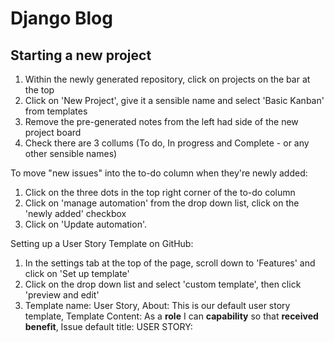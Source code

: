 # Django Blog

## Starting a new project
1. Within the newly generated repository, click on projects on the bar at the top
2. Click on 'New Project', give it a sensible name and select 'Basic Kanban' from templates
3. Remove the pre-generated notes from the left had side of the new project board
4. Check there are 3 collums (To do, In progress and Complete - or any other sensible names)

To move "new issues" into  the to-do column when they're newly added:
1. Click on the three dots in the top right corner of the to-do column
2. Click on 'manage automation' from the drop down list, click on the 'newly added' checkbox
3. Click on 'Update automation'.

Setting up a User Story Template on GitHub:
1. In the settings tab at the top of the page, scroll down to 'Features' and click on 'Set up template'
2. Click on the drop down list and select 'custom template', then click 'preview and edit'
3. Template name: User Story, About: This is our default user story template, Template Content: As a **role** I can **capability** so that **received benefit**, Issue default title: USER STORY: <title>
4. Click on the 'X' in the top right corner of this field, and then click on 'Propose Changes'
5. Write a suitable commit message such as 'Add a new user story temple' and commit the changes

To use the new template:
1. Click on 'Issues' at the top of the page and select 'New Issue', then click 'get started' on the template you just created
2. Add user stories to the template:
    <ol>
        <li>View post list: As a Site User I can view a list of posts so that I can select one to read</li>
        <li>Open a post: As a Site User I can click on a post so that I can read the full text</li>
        <li>View likes: As a Site User / Admin I can view the number of likes on each post so that I can see which is the most popular or viral</li>
        <li>View comments: As a Site User / Admin I can view comments on an individual post so that I can read the conversation</li>
        <li>Account registration: As a Site User I can register an account so that I can comment and like</li>
        <li>Comment on a post: As a Site User I can leave comments on a post so that I can be involved in the conversation</li>
        <li>Like / Unlike: As a Site User I can like or unlike a post so that I can interact with the content</li>
        <li>Manage posts: As a Site Admin I can create, read, update and delete posts so that I can manage my blog content</li>
        <li>Create drafts: As a Site Admin I can create draft posts so that I can finish writing the content later</li>
        <li>Approve comments: As a Site Admin I can approve or disapprove comments so that I can filter out objectionable comments</li>
    </ol>
3. When the title and main body have been filled, click on 'Projects' on the right hand side and select the prjoct to link the issue to.

## New Project Checklist
1. Install Django and the supporting libraries
2. Create a new blank django project and app
3. Set our project to use PostgreSQL and Clouinary
4. Deploy our new empty projct to Heroku

### Install Django and the supporting libraries
> pip3 install django gunicorn<br>
> pip3 install dj_database_url psycopg2<br>
> pip3 install dj3-cloudinary-storage<br>
> pip3 freeze --local > requirements.txt<br>

### Create a new blank django project and app
> django-admin startproject {project_name} .<br>
> python3 manage.py startapp blog

Now we need to add the newly created 'blog' app to the list of installed apps in settings.py
1. Navigate to settings.py
2. At the end of the INSTALLED_APPS list, add "'blog',"
3. Make migrations:
> python3 manage.py migrate


### Set up project to use PostgreSQL and Clouinary

<strong>NOTE: If you get the error below during the steps to deployment:</strong>
django.db.utils.OperationalError: FATAL: role "somerandomletters" does not exist<br>
Run the following command in the terminal to fix it: "unset PGHOSTADDR"

<strong>PostgreSQL</strong>

1. Create a new app on Heroku
2. In the resources tab, search for Postgres in the add-ons box
3. Click on the settings tab and reveal config vars, copy the value of DATABASE_URL
4. At the same level as requirements.txt create a file called 'env.py'
5. Within the env.py, import os, and set up the DATABASE_URL and SECRET_KEY variables to match those in Heroku (generate a secret key from https://miniwebtool.com/django-secret-key-generator/)
6. In settings.py, import os, import dj_database_url, and set an if statement to retrieve the env.py file 
7. Remove the string in the SECRET_KEY variable and replace with os.environ.get('SECRET_KEY')
8. Comment out the DATABASES section in settings.py
9. Make mirgrations: python3 manage.py migrate

<strong>Cloudinary</strong>

1. Log in/Sign up to cloudinary and navigate to the dashboard
2. Copy the API Environment Variable key to the clipbaord
3. Make a new environ in env.py and copy in the URL (removing "CLOUDINARY_URL =" from the beginning)
4. Paste the URL into the Heroku config vars as well
5. In the Heroku config vars add: DISABLE_COLLECTSTATIC and set the value to '1'
6. In the INSTALLED_APPS section above the static files string, add "cloudinary_storage" and above blog, add "cloudinary"
7. Towards the bottom of settings.py in the static files section, add the following:
    <ol>
        <li>STATICFILES_STORAGE = 'cloudinary_storage.storage.StaticHashedCloudinaryStorage'</li>
        <li>STATICFILES_DIRS = [os.path.join(BASE_DIR, 'static')]</li>
        <li>STATIC_ROOT = os.path.join(BASE_DIR, 'staticfiles')</li>
        <li>MEDIA_URL = '/media/'</li>
        <li>DEFAULT_FILE_STORAGE = 'cloudinary_storage.storage.MediaCloudinaryStorage'</li>
    </ol>
8. In the buildpaths section of settings.py add: TEMPLATES_DIR = os.path.join(BASE_DIR, 'templates')
9. In the templates section of settings.py for the DIRS key, add the following value: [TEMPLATES_DIR]
10. Add the heroku app into the ALLOWED_HOSTS section: {app_name}.herokuapp.com and add localhost so we can run it locally
11. Create the following directories/folders in the top level (same as requirements.txt): media, static, templates
12. Add a Procfile in the top level of the repository and add the following: web: gunicorn {project_name}.wsgi
13. Deploy via heroku dashboard or via CLI

## Creating our database entity-relationship-diagrams

<img src="readmeimages/posts.png"><br>
<img src="readmeimages/comment.png">

## Creating our database models

1. In models.py, from django.contrib.auth.models import User, from cloudinary.models import CloudinaryField
2. Create the classes needed to fulful all criteria of the ERDs (see models.py for code)
3. python3 manage.py makemigrations
4. python3 manage.py migrate


## Building the admin site

> python3 manage.py createsuperuser
> python3 manage.py runserver

At the end of the URL in the web-browser type /admin and log in using the credentials created

1. Open the admin.py file and at the top, from .models import Post
2. Underneath the imports: @admin.register(Post)

> pip3 install django-summernote
UPDATE THE REQUIREMENTS.TXT FILE: pip3 freeze --local > requirements.txt

Update the INSTALLED_APPS in settings.py with 'django_summernote'

In urls.py update the django.url import with ', include'
In admin.py, from django_summernote.admin import SummernoteModelAdmin

See admin.py for code
Add class for comment control in admin panel

In the project panel on GitHub, move manage posts, approve comments and create drafts into the 'done collumn'.


## View Creation Checklist

In the project panel on GitHub, move view likes, site pagination and view post list into the 'In progress collumn'.

1. Open up views.py
2. from django.views import generic

See views.py for code for class 
Create templates from https://github.com/Code-Institute-Solutions/django-blog-starter-files
Copy over style.css also. 


## Creating our first view

Create a file in the blog directory called 'urls.py'(blog dir)
(see this file for code)
Update the urlpatterns in urls.py(DeannaCarina dir)


## The Post Detail view

1. In views.py update the django.views import with 'View' and django.shortcuts with 'get_object_or_404'
2. Add the PostDetail class to the file (see code there)
3. Put necessary placeholders into the post_detail.html file to be able to view content (see there for code)
4. In urls.py(blog dir), add the new urlpattern 'path('<slug:slug>/', views.PostDetail.as_view(), name='post_detail'),'
5. Add the post detail URL into our index.html file,  
6. In post_detail.html, add all necessary placeholders to populate the page (see there for code)


## Authorisation

1. pip3 install django-allauth
2. pip3 freeze --local > requirements.txt
3. In urls.py (DeannaCarina dir) in the urlpatterns list add: path('accounts/', include('allauth.urls')),
4. In settings.py add: 'django.contrib.sites', 'allauth', 'allauth.account' and 'allauth.socialaccount' to installed apps
5. Below the INSTALLED_APPS variable, add a 'SITE_ID' variable with value of 1.
6. Below the SITE_ID variable add the redirect to home page for logged in/out users LOG{IN/OUT}_REDIRECT_URL = '/'
7. python3 manage.py migrate
8. python3 manage.py runserver (make sure logged out of admin panel)
9. direct to /accounts/signup
10. Wire up the logout button: Go into base.html and change the href in logout, register and login to redirect to relevant pages
11. Test by signing up, loging out and loging back in.

12. IN CLI: ls ../.pip-modules/lib (this is to check python version - whichever version it is, use that in the next command)
13. IN CLI: cp -r ../.pip-modules/lib/python3.8/site-packages/allauth/templates/* ./templates
14. Navigate to account in the templates folder and go to login.html
15. In the 'extends from' remove 'account/' so it just extends from base.html
16. Delete from line 12 to line 31 as we don't need it for this project and remove the first endif
17. Delete the forgot password anchor as we won't need it in this project
18. See login.html for new code for layout and styling.
19. Carry out same steps for logout.html and signup.html


